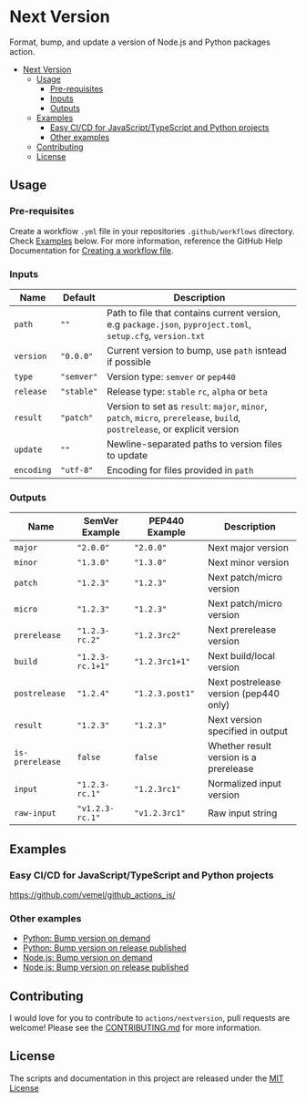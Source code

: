 # Next Version

Format, bump, and update a version of Node.js and Python packages action.

- [Next Version](#next-version)
  - [Usage](#usage)
    - [Pre-requisites](#pre-requisites)
    - [Inputs](#inputs)
    - [Outputs](#outputs)
  - [Examples](#examples)
    - [Easy CI/CD for JavaScript/TypeScript and Python projects](#easy-cicd-for-javascripttypescript-and-python-projects)
    - [Other examples](#other-examples)
  - [Contributing](#contributing)
  - [License](#license)

## Usage
### Pre-requisites
Create a workflow `.yml` file in your repositories `.github/workflows` directory. Check [Examples](#examples) below. For more information, reference the GitHub Help Documentation for [Creating a workflow file](https://help.github.com/en/articles/configuring-a-workflow#creating-a-workflow-file).

### Inputs
| Name | Default | Description |
| - | - | - |
| `path` | `""` | Path to file that contains current version, e.g `package.json`, `pyproject.toml`, `setup.cfg`, `version.txt` |
| `version` | `"0.0.0"` | Current version to bump, use `path` isntead if possible |
| `type` | `"semver"` | Version type: `semver` or `pep440` |
| `release` | `"stable"` | Release type: `stable` `rc`, `alpha` or `beta` |
| `result` | `"patch"` | Version to set as `result`: `major`, `minor`, `patch`, `micro`, `prerelease`, `build`, `postrelease`, or explicit version |
| `update` | `""` | Newline-separated paths to version files to update |
| `encoding` | `"utf-8"` | Encoding for files provided in `path` |

### Outputs
| Name | SemVer Example | PEP440 Example | Description |
| - | - | - | - |
| `major` | `"2.0.0"` | `"2.0.0"` | Next major version |
| `minor` | `"1.3.0"` | `"1.3.0"` | Next minor version |
| `patch` | `"1.2.3"` | `"1.2.3"` | Next patch/micro version |
| `micro` | `"1.2.3"` | `"1.2.3"` | Next patch/micro version |
| `prerelease` | `"1.2.3-rc.2"` | `"1.2.3rc2"` | Next prerelease version |
| `build` | `"1.2.3-rc.1+1"` | `"1.2.3rc1+1"` | Next build/local version |
| `postrelease` | `"1.2.4"` | `"1.2.3.post1"` | Next postrelease version (pep440 only) |
| `result` | `"1.2.3"` | `"1.2.3"` | Next version specified in output |
| `is-prerelease` | `false` | `false` | Whether result version is a prerelease |
| `input` | `"1.2.3-rc.1"` | `"1.2.3rc1"` | Normalized input version |
| `raw-input` | `"v1.2.3-rc.1"` | `"v1.2.3rc1"` | Raw input string |


## Examples

### Easy CI/CD for JavaScript/TypeScript and Python projects

https://github.com/vemel/github_actions_js/

### Other examples
- [Python: Bump version on demand](examples/python-on-demand.yml)
- [Python: Bump version on release published](examples/python-on-release-published.yml)
- [Node.js: Bump version on demand](examples/nodejs-on-demand.yml)
- [Node.js: Bump version on release published](examples/nodejs-on-release-published.yml)

## Contributing
I would love for you to contribute to `actions/nextversion`, pull requests are welcome! Please see the [CONTRIBUTING.md](CONTRIBUTING.md) for more information.

## License
The scripts and documentation in this project are released under the [MIT License](LICENSE)
